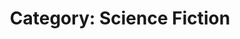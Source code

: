 ---
layout: category
title: "Category: Science Fiction"
slug: science-fiction
name: science fiction

---
